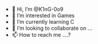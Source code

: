 - 👋 Hi, I’m @K1nG-0o9
- 👀 I’m interested in Games
- 🌱 I’m currently learning C
- 💞️ I’m looking to collaborate on ...
- 📫 How to reach me ....?

<!---
K1nG-0o9/K1nG-0o9 is a ✨ special ✨ repository because its `README.md` (this file) appears on your GitHub profile.
You can click the Preview link to take a look at your changes.
--->
